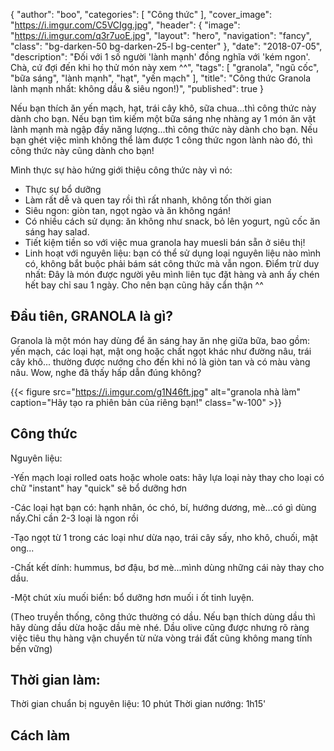
{
   "author": "boo",
   "categories": [
      "Công thức"
   ],
   "cover_image": "https://i.imgur.com/C5VCIgg.jpg",
  "header": {
    "image": "https://i.imgur.com/q3r7uoE.jpg",
    "layout": "hero",
    "navigation": "fancy",
    "class": "bg-darken-50 bg-darken-25-l bg-center"
  },
   "date": "2018-07-05",
   "description": "Đối với 1 số người 'lành mạnh' đồng nghĩa với 'kém ngon'. Chà, cứ đợi đến khi họ thử món này xem ^^",
   "tags": [
            "granola", "ngũ cốc", "bữa sáng", "lành mạnh", "hạt", "yến mạch"
   ],
"title": "Công thức Granola lành mạnh nhất: không dầu & siêu ngon!)",
"published": true
}

Nếu bạn thích ăn yến mạch, hạt, trái cây khô, sữa chua...thì công thức này dành cho bạn.
Nếu bạn tìm kiếm một bữa sáng nhẹ nhàng ay 1 món ăn vặt lành mạnh mà ngập đầy năng lượng...thì công thức này dành cho bạn.
Nếu bạn ghét việc mình không thể làm được 1 công thức ngon lành nào đó, thì công thức này cũng dành cho bạn!

Mình thực sự hào hứng giới thiệu công thức này vì nó:

- Thực sự bổ dưỡng
- Làm rất dễ và quen tay rồi thì rất nhanh, không tốn thời gian
- Siêu ngon: giòn tan, ngọt ngào và ăn không ngán!
- Có nhiều cách sử dụng: ăn không như snack, bỏ lên yogurt, ngũ cốc ăn sáng hay salad.
- Tiết kiệm tiền so với việc mua granola hay muesli bán sẵn ở siêu thị!
- Linh hoạt với nguyên liệu: bạn có thể sử dụng loại nguyên liệu nào mình có, không bắt buộc phải bám sát công thức mà vẫn ngon.
Điểm trừ duy nhất: Đây là món được người yêu mình liên tục đặt hàng và anh ấy chén hết bay chỉ sau 1 ngày. Cho nên bạn cũng hãy cẩn thận ^^

## Đầu tiên, GRANOLA là gì?

Granola là một món hay dùng để ăn sáng hay ăn nhẹ giữa bữa, bao gồm: yến mạch, các loại hạt, mật ong hoặc chất ngọt khác như đường nâu, trái cây khô... thường được nướng cho đến khi nó là giòn tan và có màu vàng nâu. Wow, nghe đã thấy hấp dẫn đúng không? 

{{< figure src="https://i.imgur.com/g1N46ft.jpg" alt="granola nhà làm" caption="Hãy tạo ra phiên bản của riêng bạn!" class="w-100" >}}

## Công thức

Nguyên liệu:

-Yến mạch loại rolled oats hoặc whole oats: hãy lựa loại này thay cho loại có chữ "instant" hay "quick" sẽ bổ dưỡng hơn

-Các loại hạt bạn có: hạnh nhân, óc chó, bí, hướng dương, mè...có gì dùng nấy.Chỉ cần 2-3 loại là ngon rồi

-Tạo ngọt từ 1 trong các loại như dừa nạo, trái cây sấy, nho khô, chuối, mật ong...

-Chất kết dính: hummus, bơ đậu, bơ mè...mình dùng những cái này thay cho dầu.

-Một chút xíu muối biển: bổ dưỡng hơn muối i ốt tinh luyện.

(Theo truyền thống, công thức thường có dầu. Nếu bạn thích dùng dầu thì hãy dùng dầu dừa hoặc dầu mè nhé. Dầu olive cũng được nhưng rõ ràng việc tiêu thụ hàng vận chuyển từ nửa vòng trái đất cũng không mang tính bền vững)

## Thời gian làm:

Thời gian chuẩn bị nguyên liệu: 10 phút
Thời gian nướng: 1h15'

## Cách làm




